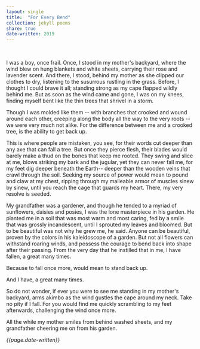 ```yaml
---
layout: single
title:  "For Every Bend" 
collection: jekyll poems
share: true
date-written: 2019
---
```

 
 &nbsp;
 &nbsp;
 
 
 <p>
  I was a boy, once frail. Once, I stood in my mother's backyard, where the wind blew on hung blankets and white sheets, carrying their rose and lavender scent. And there, I stood, behind my mother as she clipped our clothes to dry, listening to the susurrous rustling in the grass. Before, I thought I could brave it all; standing strong as my cape flapped wildly behind me. But as soon as the wind came and gone, I was on my knees, finding myself bent like the thin trees that shrivel in a storm. 
</p>

<p>
  Though I was molded like them -- with branches that crooked and wound around each other, creeping along the body all the way to the very roots -- we were very much not alike. For the difference between me and a crooked tree, is the ability to get back up.
</p>

<p>
  This is where people are mistaken, you see, for their words cut deeper than any axe that can fall a tree. But once they pierce flesh, their blades would barely make a thud on the bones that keep me rooted. They swing and slice at me, blows striking my bark and the jugular, yet they can never fall me, for my feet dig deeper beneath the Earth-- deeper than the wooden veins that crawl through the soil. Seeking my source of power would mean to pound and claw at my chest, ripping through my malleable armor of muscles sinew by sinew, until you reach the cage that guards my heart. There, my very resolve is seeded.
</p>

<p>
  My grandfather was a gardener, and though he tended to a myriad of sunflowers, daisies and posies, I was the lone masterpiece in his garden. He planted me in a soil that was most warm and most caring, fed by a smile that was grossly incandescent, until I sprouted my leaves and bloomed. But to be beautiful was not why he grew me, he said. Anyone can be beautiful, proven by the colors in his kaleidoscope of a garden. But not all flowers can withstand roaring winds, and possess the courage to bend back into shape after their passing. From the very day that he instilled that in me, I have fallen, a great many times. 
</p>

<p>
Because to fall once more, would mean to stand back up. 
</p>


<p>
  And I have, a great many times.
</p>

<p>
  So do not wonder, if ever you were to see me standing in my mother's backyard, arms akimbo as the wind gustles the cape around my neck.  Take no pity if I fall. For you would find me quickly scrambling to my feet afterwards, challenging the wind once more. 
</p>

<p>
  All the while my mother smiles from behind washed sheets, and my grandfather cheering me on from his garden.
 </p>
  
 <em> {{page.date-written}} </em>
